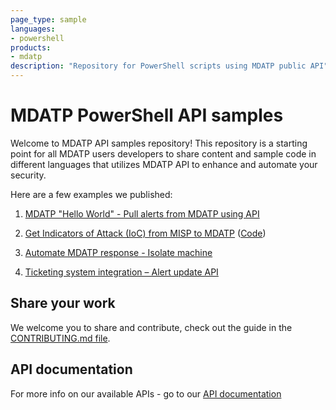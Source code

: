 ```yaml
---
page_type: sample
languages:
- powershell
products:
- mdatp
description: "Repository for PowerShell scripts using MDATP public API"
---
```


# MDATP PowerShell API samples

Welcome to MDATP API samples repository!
This repository is a starting point for all MDATP users developers to share content and sample code in different languages that utilizes MDATP API to enhance and automate your security.


Here are a few examples we published:

1. [MDATP "Hello World" - Pull alerts from MDATP using API](https://techcommunity.microsoft.com/t5/Microsoft-Defender-ATP/WDATP-API-Hello-World-or-using-a-simple-PowerShell-script-to/ba-p/326813)

2. [Get Indicators of Attack (IoC) from MISP to MDATP](https://techcommunity.microsoft.com/t5/Microsoft-Defender-ATP/Microsoft-Defender-ATP-and-Malware-Information-Sharing-Platform/m-p/576648#M100) ([Code](https://github.com/microsoft/MicrosoftDefenderATP-API-PowerShell/blob/master/Samples/Get-MISP-Hash.ps1))

3. [Automate MDATP response - Isolate machine](https://techcommunity.microsoft.com/t5/Microsoft-Defender-ATP/Automate-Windows-Defender-ATP-response-action-Machine-isolation/m-p/362701)

4. [Ticketing system integration – Alert update API](https://techcommunity.microsoft.com/t5/Microsoft-Defender-ATP/Ticketing-system-integration-Alert-update-API/ba-p/352191)

## Share your work
We welcome you to share and contribute, check out the guide in the [CONTRIBUTING.md file](https://github.com/microsoft/MicrosoftDefenderATP-API-PowerShell/blob/master/CONTRIBUTING.md).

## API documentation
For more info on our available APIs - go to our [API documentation](https://docs.microsoft.com/en-gb/windows/security/threat-protection/microsoft-defender-atp/exposed-apis-list)
